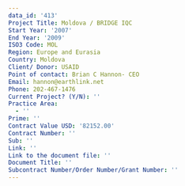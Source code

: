```yaml
---
data_id: '413'
Project Title: Moldova / BRIDGE IQC
Start Year: '2007'
End Year: '2009'
ISO3 Code: MOL
Region: Europe and Eurasia
Country: Moldova
Client/ Donor: USAID
Point of contact: Brian C Hannon- CEO
Email: hannon@earthlink.net
Phone: 202-467-1476
Current Project? (Y/N): ''
Practice Area:
  - ''
Prime: ''
Contract Value USD: '82152.00'
Contract Number: ''
Sub: ''
Link: ''
Link to the document file: ''
Document Title: ''
Subcontract Number/Order Number/Grant Number: ''
---
```

